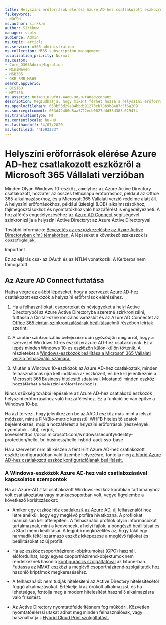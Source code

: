```yaml
---
title: Helyszíni erőforrások elérése Azure AD-hez csatlakozott eszközről a Microsoft 365 Vállalati verzióban
f1.keywords:
- NOCSH
ms.author: sirkkuw
author: Sirkkuw
manager: scotv
audience: Admin
ms.topic: article
ms.service: o365-administration
ms.collection: M365-subscription-management
localization_priority: Normal
ms.custom:
- Core_O365Admin_Migration
- MiniMaven
- MSB365
- OKR_SMB_M365
search.appverid:
- BCS160
- MET150
ms.assetid: b0f4d010-9fd1-44d0-9d20-fabad2cdbab5
description: Megtudhatja, hogy miként férhet hozzá a helyszíni erőforrásokhoz, például az üzleti alkalmazásokhoz, a fájlmegosztásokhoz és a nyomtatókhoz egy Azure Active Directoryhoz csatlakozó Windows 10-eszközről.
ms.openlocfilehash: 653b53d29e84bbdc91273cb78b9b8407c0f6a209
ms.sourcegitcommit: 053d42480d8aa3792ecb0027ddd53d383a029474
ms.translationtype: MT
ms.contentlocale: hu-HU
ms.lasthandoff: 04/07/2020
ms.locfileid: "41593233"
---
```

# <a name="access-on-premises-resources-from-an-azure-ad-joined-device-in-microsoft-365-business"></a>Helyszíni erőforrások elérése Azure AD-hez csatlakozott eszközről a Microsoft 365 Vállalati verzióban

Minden Olyan Windows 10-eszköz, amelyhez az Azure Active Directory csatlakozott, hozzáfér az összes felhőalapú erőforráshoz, például az Office 365-alkalmazásokhoz, és a Microsoft 365 Vállalati verzió védelme alatt áll. A helyszíni erőforrásokhoz, például üzletági (LOB)-alkalmazásokhoz, fájlmegosztásokhoz és nyomtatókhoz való hozzáférést is engedélyezheti. A hozzáférés engedélyezéséhez az [Azure AD Connect](https://docs.microsoft.com/azure/active-directory/connect/active-directory-aadconnect) segítségével szinkronizálja a helyszíni Active Directoryt az Azure Active Directoryval. 

További információ: [Bevezetés az eszközkezelésbe az Azure Active Directoryban című témakörben.](https://docs.microsoft.com/azure/active-directory/device-management-introduction)
A lépéseket a következő szakaszok is összefoglalják.

> [!IMPORTANT]
> Ez az eljárás csak az OAuth és az NTLM vonatkozik. A Kerberos nem támogatott.
 
## <a name="run-azure-ad-connect"></a>Az Azure AD Connect futtatása

Hajtsa végre az alábbi lépéseket, hogy a szervezet Azure AD-hez csatlakozott eszközök a helyszíni erőforrások eléréséhez.
  
1. Ha a felhasználókat, csoportokat és névjegyeket a helyi Active Directoryból az Azure Active Directoryba szeretné szinkronizálni, futtassa a Címtár-szinkronizálás varázslót és az Azure AD Connectet az [Office 365 címtár-szinkronizálásának beállítása](https://support.office.com/article/1b3b5318-6977-42ed-b5c7-96fa74b08846)című részében leírtak szerint.
    
2. A címtár-szinkronizálás befejezése után győződjön meg arról, hogy a szervezet Windows 10-es eszközei azure AD-hez csatlakoznak. Ez a lépés minden Windows 10-es eszközön külön-külön történik. A részleteket a [Windows-eszközök beállítása a Microsoft 365 Vállalati verzió felhasználói számára.](set-up-windows-devices.md) 
    
3. Miután a Windows 10-eszközök az Azure AD-hez csatlakoztak, minden felhasználónak újra kell indítania az eszközeit, és be kell jelentkeznie a Microsoft 365 Business hitelesítő adataival. Mostantól minden eszköz hozzáférhet a helyszíni erőforrásokhoz is.
    
Nincs szükség további lépésekre az Azure AD-hez csatlakozó eszközök helyszíni erőforrásaihoz való hozzáféréshez. Ez a funkció be van építve a Windows 10-be. 

Ha azt tervezi, hogy jelentkezzen be az AADJ eszköz más, mint a jelszó módszer, mint a PIN/Bio-metric keresztül WHFB hitelesítő adatok bejelentkezés, majd a hozzáférést a helyszíni erőforrások (részvények, nyomtatók.. stb), kérjük, kövessehttps://docs.microsoft.com/windows/security/identity-protection/hello-for-business/hello-hybrid-aadj-sso-base
  
Ha a szervezet nem áll készen a fent leírt Azure AD-hez csatlakozott eszközkonfigurációban való üzembe helyezésre, fontolja meg [a hibrid Azure AD-hez csatlakozott eszköz konfigurációjának beállítását.](manage-windows-devices.md)
  
### <a name="considerations-when-you-join-windows-devices-to-azure-ad"></a>A Windows-eszközök Azure AD-hez való csatlakozásával kapcsolatos szempontok

Ha az Azure-AD által csatlakozott Windows-eszköz korábban tartományhoz volt csatlakoztatva vagy munkacsoportban volt, vegye figyelembe a következő korlátozásokat:
  
- Amikor egy eszköz höz csatlakozik az Azure AD, új felhasználót hoz létre anélkül, hogy egy meglévő profilra hivatkozna. A profilokat manuálisan kell áttelepíteni. A felhasználói profilok olyan információkat tartalmaznak, mint a kedvencek, a helyi fájlok, a böngésző beállításai és a Start menü beállításai. A legjobb megközelítés az, hogy talál egy harmadik féltől származó eszköz leképezése a meglévő fájlokat és beállításokat az új profilt.

- Ha az eszköz csoportházirend-objektumokat (GPO) használ, előfordulhat, hogy egyes csoportházirend-objektumok nem rendelkeznek hasonló [konfigurációs szolgáltatóval](https://docs.microsoft.com/windows/configuration/provisioning-packages/how-it-pros-can-use-configuration-service-providers) az Intune-ban. Futtassa az [MMAT eszközt](https://www.microsoft.com/download/details.aspx?id=45520) a meglévő csoportházirend-szolgáltatók hoz hasonló kriptámok megkereséséhez.

- A felhasználók nem tudják hitelesíteni az Active Directory hitelesítésétől függő alkalmazásokat. Értékelje ki az örökölt alkalmazást, és ha lehetséges, fontolja meg a modern hitelesítést használó alkalmazásra való frissítést.

- Az Active Directory nyomtatófelderítésnem fog működni. Közvetlen nyomtatóelérési utakat adhat meg minden felhasználónak, vagy használhatja a [Hybrid Cloud Print szolgáltatást.](https://docs.microsoft.com/windows-server/administration/hybrid-cloud-print/hybrid-cloud-print-deploy)

